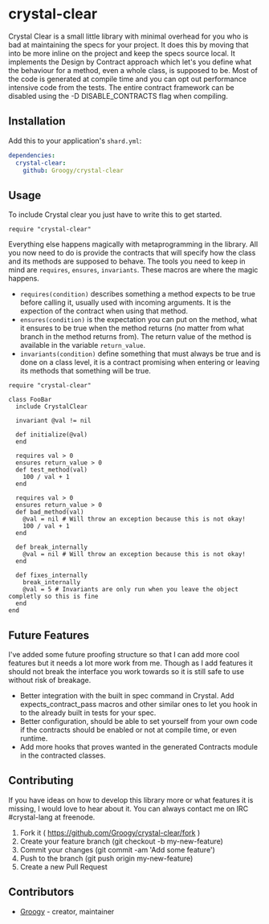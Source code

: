 # crystal-clear

Crystal Clear is a small little library with minimal overhead for you who is bad at maintaining the specs for your project. It does this by moving that into be more inline on the project and keep the specs source local. It implements the Design by Contract approach which let's you define what the behaviour for a method, even a whole class, is supposed to be. Most of the code is generated at compile time and you can opt out performance intensive code from the tests. The entire contract framework can be disabled using the -D DISABLE_CONTRACTS flag when compiling.

## Installation

Add this to your application's `shard.yml`:

```yaml
dependencies:
  crystal-clear:
    github: Groogy/crystal-clear
```

## Usage

To include Crystal clear you just have to write this to get started.

```crystal
require "crystal-clear"
```

Everything else happens magically with metaprogramming in the library. All you now need to do is provide the contracts that will specify how the class and its methods are supposed to behave. The tools you need to keep in mind are `requires`, `ensures`, `invariants`. These macros are where the magic happens. 

* `requires(condition)` describes something a method expects to be true before calling it, usually used with incoming arguments. It is the expection of the contract when using that method. 
* `ensures(condition)` is the expectation you can put on the method, what it ensures to be true when the method returns (no matter from what branch in the method returns from). The return value of the method is available in the variable `return_value`.
* `invariants(condition)` define something that must always be true and is done on a class level, it is a contract promising when entering or leaving its methods that something will be true. 

```crystal
require "crystal-clear"

class FooBar
  include CrystalClear

  invariant @val != nil

  def initialize(@val)
  end

  requires val > 0
  ensures return_value > 0
  def test_method(val)
    100 / val + 1
  end

  requires val > 0
  ensures return_value > 0
  def bad_method(val)
    @val = nil # Will throw an exception because this is not okay!
    100 / val + 1
  end

  def break_internally
    @val = nil # Will throw an exception because this is not okay! 
  end

  def fixes_internally
    break_internally 
    @val = 5 # Invariants are only run when you leave the object completly so this is fine
  end
end
```

## Future Features

I've added some future proofing structure so that I can add more cool features but it needs a lot more work from me. Though as I add features it should not break the interface you work towards so it is still safe to use without risk of breakage.

* Better integration with the built in spec command in Crystal. Add expects\_contract_pass macros and other similar ones to let you hook in to the already built in tests for your spec.
* Better configuration, should be able to set yourself from your own code if the contracts should be enabled or not at compile time, or even runtime.
* Add more hooks that proves wanted in the generated Contracts module in the contracted classes.


## Contributing

If you have ideas on how to develop this library more or what features it is missing, I would love to hear about it. You can always contact me on IRC #crystal-lang at freenode.

1. Fork it ( https://github.com/Groogy/crystal-clear/fork )
2. Create your feature branch (git checkout -b my-new-feature)
3. Commit your changes (git commit -am 'Add some feature')
4. Push to the branch (git push origin my-new-feature)
5. Create a new Pull Request

## Contributors

- [Groogy](https://github.com/Groogy)  - creator, maintainer
